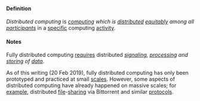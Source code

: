 #### Definition

*Distributed computing* is *[computing](https://github.com/gcassel/Modular-Organizing-Terminology/blob/master/terms/compute.md) which is [distributed](https://github.com/gcassel/Modular-Organizing-Terminology/blob/master/terms/distribute.md) [equitably](https://github.com/gcassel/Modular-Organizing-Terminology/blob/master/terms/equity.md) among all [participants](https://github.com/gcassel/Modular-Organizing-Terminology/blob/master/terms/participate.md)* in a [specific](https://github.com/gcassel/Modular-Organizing-Terminology/blob/master/terms/specific.md) computing [activity](https://github.com/gcassel/Modular-Organizing-Terminology/blob/master/terms/activity.md).

#### Notes

Fully distributed computing [requires](https://github.com/gcassel/Modular-Organizing-Terminology/blob/master/terms/require.md) distributed *[signaling](https://github.com/gcassel/Modular-Organizing-Terminology/blob/master/terms/signal.md), [processing](https://github.com/gcassel/Modular-Organizing-Terminology/blob/master/terms/process.md) and [storing](https://github.com/gcassel/Modular-Organizing-Terminology/blob/master/terms/store.md) of [data](https://github.com/gcassel/Modular-Organizing-Terminology/blob/master/terms/data.md)*.

As of this writing (20 Feb 2019), fully distributed computing has only been prototyped and practiced at small [scales](https://github.com/gcassel/Modular-Organization-Terminology/blob/master/terms/scale.md). However, some aspects of distributed computing have already happened on massive scales; for [example](https://github.com/gcassel/Modular-Organizing-Terminology/blob/master/terms/example.md), distributed [file](https://github.com/gcassel/Modular-Organizing-Terminology/blob/master/terms/file.md)-[sharing](https://github.com/gcassel/Modular-Organizing-Terminology/blob/master/terms/share.md) via Bittorrent and similar [protocols](https://github.com/gcassel/Modular-Organizing-Terminology/blob/master/terms/protocol.md).
